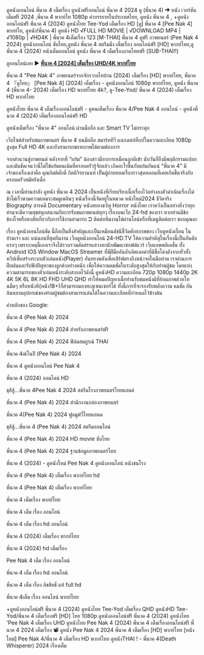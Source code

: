 ดูหนังออนไลน์ พี่นาค 4 เต็มเรื่อง ดูหนังฟรีออนไลน์ พี่นาค 4 2024 ดู (พี่นาค 4) ➜ หนัง เวอร์ชันเต็มฟรี 2024 ,พี่นาค 4 พากย์ไท 1080p คำบรรยายในประเทศไทย, ดูหนัง พี่นาค 4 , +ดูหนังออนไลน์ฟรี พี่นาค 4 (2024) ดูหนังไทย Tee-Yod เต็มเรื่อง HD [ดู] พี่นาค 4 [Pee Nak 4] พากย์ไท, ดูหนัง!พี่นาค 4) ดูหนัง HD √FULL HD MOVIE | √DOWNLOAD MP4 | √1080p | √HD4K | พี่นาค 4เต็มเรื่อง 123 [M-THAI] พี่นาค 4 ดูฟรี ภาพยนตร์ (Pee Nak 4 2024) ดูหนังออนไลน์ ซับไทย,ดูหนัง พี่นาค 4 สตรีมมิ่ง เต็มเรื่อง ออนไลน์ฟรี [HD] พากย์ไทย,ดู พี่นาค 4 (2024) หนังเต็มออนไลน์ ดูหนัง พี่นาค 4 เต็มเรื่องภาคไทยฟรี (SUB-THAI!!)

ดูออนไลน์เลย ▶ **[พี่นาค 4 [2024] เต็มเรื่อง UHD/4K พากย์ไทย](https://t.co/FdPGpfO2xM)**

พี่นาค 4 "Pee Nak 4" ภาพยนตร์จากจักรวาลไทบ้าน (2024) เต็มเรื่อง [HD] พากย์ไทย, พี่นาค 4 『ดูไทย』 [Pee Nak 4] (2024) เต็มเรื่อง - ดูหนังออนไลน์ 1080p พากย์ไทย, ดูหนัง พี่นาค 4 (พี่นาค 4- 2024) เต็มเรื่อง HD พากย์ไทย 4k?, ดู-Tee-Yod/ พี่นาค 4 (2024) เต็มเรื่อง HD พากย์ไทย

ดูหนังไทย พี่นาค 4 เต็มเรื่องออนไลน์ฟรี - ดูหนเต็มเรื่อง พี่นาค 4/Pee Nak 4 ออนไลน์ - ดูหนังพี่นาค 4 (2024) เต็มเรื่องออนไลน์ฟรี HD

ดูหนังเต็มเรื่อง "พี่นาค 4" ออนไลน์ ผ่านมือถือ และ Smart TV ไม่กระตุก

เว็บไซต์สำหรับชมภาพยนตร์ พี่นาค 4 บนมือถือ สมาร์ททีวี และเดสก์ท็อปในความละเอียด 1080p สูงสุด Full HD 4K และยังสามารถขยายภาพได้ตามต้องการ

จากตำนวนสู่ภาพยนต์ หลังจากที่ “แย้ม” น้องสาวมีอาการเหมือนถูกผีเข้า นับวันก็ยิ่งมีพฤติกรรมแปลก และมันชัดเจนว่านี่ไม่ใช่แย้มคนเดิมที่ครอบครัวรู้จักแล้ว เกิดอะไรขึ้นกับแย้มกันแน่ “พี่นาค 4” มีเจ้าของเรื่องเล่าคือ คุณกิตติศักดิ์ กิตติวิรยานนท์ เป็นผู้ถ่ายทอดเรื่องราวสุดหลอนที่เคยเกิดขึ้นจริงกับครอบครัวสมัยยังเด็ก

ณ เวลานี้ท่านกำลัง ดูหนัง พี่นาค 4 2024 เป็นหนังที่เรียบเรียงเนื้อเรื่องไว้อย่างลงตัวดำเนินเรื่องไม่ช้าไม่เร็วตามความเหมาะสมดูเพลินๆ หนังเรื่องนี้จัดอยู่ในหมวด หนังใหม่2024 ชีวิตจริง Biography สารคดี Documentary หนังสยองขวัญ Horror หนังไทย เราหวังเป็นอย่างยิ่งว่าทุกท่านจะมีความสุขสนุกสนานกับการรับชมภาพยนต์ทุกๆ เรื่องบนเว็บ 24-hd ของเรา หากท่านมีข้อข้องใจหรือสงสัยเกี่ยวกับการใช้งานสามารถ ➲ ติดต่อทีมงานได้ผ่านไลน์หรือที่เมนูติดต่อเรา ขอบคุณคะ

เรื่อง ดูหนังออนไลน์ชัด นี้ถือเป็นสิ่งสำคัญและเป็นเหมือนดัชนีชี้วัดศักยภาพของ เว็บดูหนังเถื่อน ในบ้านเรา และ แน่นอนที่สุดทีมงาน เว็บดูหนังออนไลน์ 24-HD.TV ให้ความสำคัญในเรื่องนี้เป็นอันดับแรกๆ เพราะเหตุนี้เองเราจึงได้รวบรวมคัดสรรแสวงหานักพัฒนาซอฟต์แวร์ เว็บแอพพลิเคชั่น ทั้ง Android IOS Window MacOS Streamer ที่มีฝีมืออันล้ำเลิศเลอค่าที่มีชื่อโด่งดังจากทั่วทั้งทวีปเพื่อสร้างระบบตัวเล่นหนัง(Player) อันทรงพลังเพื่อเสิร์ฟตรงถึงหน้าจอในมือท่าน เราผ่านการฝึกฝนและรับฟังปัญหาของลูกค้าอย่างหนัก เพื่อให้ความคมชัดในระดับสูงสุดให้กับท่านผู้ชม โดยแบ่งความสามารถของตัวเล่นหนังระดับสากลไว้ดังนี้ ดูหนังHD ความละเอียด 720p 1080p 1440p 2K 4K 5K 6L 8K HD FHD UHD QHD ทำให้หมดปัญหาเมื่อท่านรับชมหนังผีที่ย้อมภาพด้วยโทนมืดๆ หรือหนังหี(หนัง18+)ก็สามารถมองทะลุเซนเซอร์ได้ ทั้งนี้การที่จะรองรับพลังความ คมชัด อันล้นหลามอุปกรณ์ของท่านผู้ชมต้องสามารถเล่นได้ในความละเอียดที่กำหนดไว้ข้างต้น

คำหลักของ Google:

พี่นาค 4 (Pee Nak 4) 2024

พี่นาค 4 (Pee Nak 4) 2024 สำหรับภาพยนตร์ฟรี

พี่นาค 4 (Pee Nak 4) 2024 ฟิล์มสมบูรณ์ THAI

พี่นาค 4ณ์ในปี (Pee Nak 4) 2024

พี่นาค 4 ดูหนังออนไลน์ Pee Nak 4

พี่นาค 4 (2024) ออนไลน์ HD

ขุสิสู้…พี่นาค 4Pee Nak 4 2024 สตรีมโรงภาพยนตร์ไทยแลนด์

พี่นาค 4 (Pee Nak 4) 2024 สํานักงานกล่องภาพยนตร์

พี่นาค 4(Pee Nak 4) 2024 ฟูลมูฟวี่ไทยแลนด

ขุสิสู้…พี่นาค 4 (Pee Nak 4) 2024 สตรีมออนไลน์

พี่นาค 4 (Pee Nak 4) 2024 HD movie ซับไทย

พี่นาค 4 (Pee Nak 4) 2024 ฐานข้อมูลภาพยนตร์ไทย

พี่นาค 4 (2024) - ดูหนังใหม่ Pee Nak 4 ดูหนังออนไลน์ หนังชนโรง

พี่นาค 4 (Pee Nak 4) เต็มเรื่อง พากย์ไทย hd

พี่นาค 4 (Pee Nak 4) เต็มเรื่อง พากย์ไทย

พี่นาค 4 เต็มเรื่อง พากย์ไทย

พี่นาค 4 เต็ม เรื่อง ออนไลน์

พี่นาค 4 เต็ม เรื่อง hd ออนไลน์

พี่นาค 4 (2024) เต็มเรื่อง พากย์ไทย

พี่นาค 4 (2024) hd เต็มเรื่อง

Pee Nak 4 เต็ม เรื่อง ออนไลน์

พี่นาค 4 เต็ม เรื่อง hd ออนไลน์

พี่นาค 4 เต็ม เรื่อง ลิขสิทธิ์ แท้ full hd

พี่นาค 4เต็ม เรื่อง ออนไลน์ พากย์ไทย

+ดูหนังออนไลน์ฟรี พี่นาค 4 (2024) ดูหนังไทย Tee-Yod เต็มเรื่อง QHD ดูหนังHD Tee-Yod/พี่นาค 4 เต็มเรื่องฟรี [HD] ไทย 1080p ดูหนังออนไลน์ฟรี พี่นาค 4 (2024) ดูหนังไทย 'Pee Nak 4 เต็มเรื่อง UHD ดูหนังไทย Pee Nak 4 (2024) พี่นาค 4 เต็มเรื่องออนไลน์ฟรี พี่นาค 4 2024 เต็มเรื่อง 📽️ ดูหนัง Pee Nak 4 2024 พี่นาค 4 เต็มเรื่อง [HD] พากย์ไทย [หนังใหม่] Pee Nak 4/พี่นาค 4 เต็มเรื่อง HD พากย์ไทย ดูหนังTHAI ! - พี่นาค 4(Death Whisperer) 2024 เรื่องเต็ม
